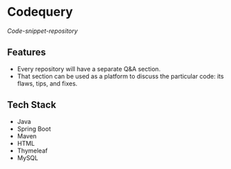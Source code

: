 # Codequery
_Code-snippet-repository_



## Features
- Every repository will have a separate Q&A section.
- That section can be used as a platform to discuss the particular code: its flaws, tips, and fixes.

## Tech Stack
- Java
- Spring Boot
- Maven
- HTML
- Thymeleaf
- MySQL
